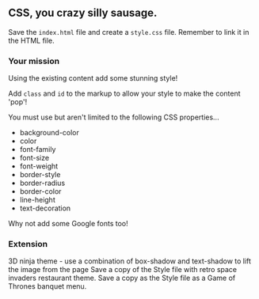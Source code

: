 ## CSS, you crazy silly sausage.

Save the ```index.html``` file and create a ```style.css``` file. Remember to link it in the HTML file.

### Your mission

Using the existing content add some stunning style!

Add ```class``` and ```id``` to the markup to allow your style to make the content 'pop'!

You must use but aren't limited to the following CSS properties...

- background-color
- color
- font-family 
- font-size
- font-weight
- border-style 
- border-radius
- border-color
- line-height
- text-decoration

Why not add some Google fonts too!


### Extension 

3D ninja theme - use a combination of box-shadow and text-shadow to lift the image from the page 
Save a copy of the Style file with retro space invaders restaurant theme.
Save a copy as the Style file as a Game of Thrones banquet menu.
